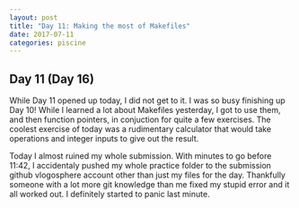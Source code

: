 ```yaml
---
layout: post
title: "Day 11: Making the most of Makefiles"
date: 2017-07-11
categories: piscine
---
```

## Day 11 (Day 16)
While Day 11 opened up today, I did not get to it. I was so busy finishing up Day 10! While I learned a lot about Makefiles yesterday, I got to use them, and then function pointers, in conjuction for quite a few exercises. The coolest exercise of today was a rudimentary calculator that would take operations and integer inputs to give out the result.

Today I almost ruined my whole submission. With minutes to go before 11:42, I accidentaly pushed my whole practice folder to the submission github vlogosphere account other than just my files for the day. Thankfully someone with a lot more git knowledge than me fixed my stupid error and it all worked out. I definitely started to panic last minute.